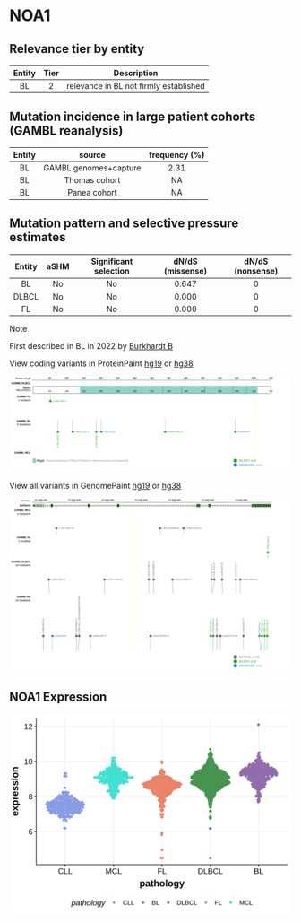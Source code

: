 # NOA1

## Relevance tier by entity

|Entity|Tier|Description                           |
|:------:|:----:|--------------------------------------|
|BL    |2   |relevance in BL not firmly established|

## Mutation incidence in large patient cohorts (GAMBL reanalysis)

|Entity|source               |frequency (%)|
|:------:|:---------------------:|:-------------:|
|BL    |GAMBL genomes+capture|2.31         |
|BL    |Thomas cohort        |  NA         |
|BL    |Panea cohort         |  NA         |

## Mutation pattern and selective pressure estimates

|Entity|aSHM|Significant selection|dN/dS (missense)|dN/dS (nonsense)|
|:------:|:----:|:---------------------:|:----------------:|:----------------:|
|BL    |No  |No                   |0.647           |0               |
|DLBCL |No  |No                   |0.000           |0               |
|FL    |No  |No                   |0.000           |0               |


> [!NOTE]
> First described in BL in 2022 by [Burkhardt B](https://pubmed.ncbi.nlm.nih.gov/35794096)


View coding variants in ProteinPaint [hg19](https://morinlab.github.io/LLMPP/GAMBL/NOA1_protein.html)  or [hg38](https://morinlab.github.io/LLMPP/GAMBL/NOA1_protein_hg38.html)

![image](images/proteinpaint/NOA1_NM_032313.svg)

View all variants in GenomePaint [hg19](https://morinlab.github.io/LLMPP/GAMBL/NOA1.html)  or [hg38](https://morinlab.github.io/LLMPP/GAMBL/NOA1_hg38.html)

![image](images/proteinpaint/NOA1.svg)
## NOA1 Expression
![image](images/gene_expression/NOA1_by_pathology.svg)
<!-- ORIGIN: burkhardtClinicalRelevanceMolecular2022b -->
